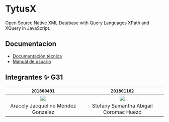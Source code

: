 # TytusX 
Open Source Native XML Database with Query Languages XPath and XQuery in JavaScript.

## Documentacion   
- [Documentación técnica](./docs/ManualTecnico/ManualTecnico.md)
- [Manual de usuario](./docs/ManualUsuario/ManualUsuario.md)

## Integrantes ✨ G31

| <a href="https://github.com/Jacqueline06" target="_blank">`201800491`</a> | <a href="https://github.com/stefanycoromac" target="_blank">`201801182`</a> |
|:--------------------------------------------------------------------------------------------------:|:-------------------------------------------------------------------------------------------------:|
| [![](https://avatars.githubusercontent.com/u/54610954?v=4?s=100)](https://github.com/Jacqueline06) | [![](https://avatars.githubusercontent.com/u/57016830?v=4?s=100)](https://github.com/stefanycoromac) |
| Aracely Jacqueline Méndez González | Stefany Samantha Abigail Coromac Huezo |
